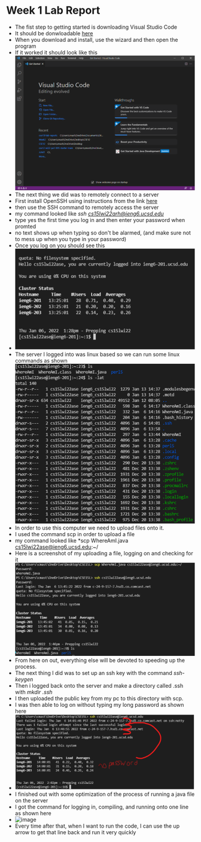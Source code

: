 **Week 1 Lab Report**
=====================
- The fist step to getting started is downloading Visual Studio Code
- It should be donwloadable [here](https://code.visualstudio.com/download)
- When you download and install, use the wizard and then open the program
- If it worked it should look like this ![image](vsCOde.png)
- The next thing we did was to remotely connect to a server 
- First install OpenSSH using instructions from the link [here](https://docs.microsoft.com/en-us/windows-server/administration/openssh/openssh_install_firstuse)
- then use the SSH command to remotely access the server
- my command looked like *ssh cs15lwi22arh@ieng6.ucsd.edu*
- type yes the first time you log in and then enter your password when promted
- no text shows up when typing so don't be alarmed, (and make sure not to mess up when you type in your password)
- Once you log on you should see this 
- ![image](justLoggedin.png)
- The server I logged into was linux based so we can run some linux commands as shown ![image](someCOmmands.png)
- In order to use this computer we need to upload files onto it.
- I used the command scp in order to upload a file
- my command looked like *scp WhereAmI.java cs15lwi22ase@ieng6.ucsd.edu:~/
- Here is a screenshot of my uploading a file, logging on and checking for it ![image](uploadedFilek.png)
- From here on out, everything else will be devoted to speeding up the process.
- The next thing I did was to set up an ssh key with the command *ssh-keygen*
- Then i logged back onto the server and make a directory called .ssh with *mkdir .ssh*
- I then uploaded the public key from my pc to this directory with scp.
- I was then able to log on without typing my long password as shown here
- ![image](sshkey.png)
- I finished out with some optimization of the process of running a java file on the server
- I got the command for logging in, compiling, and running onto one line as shown here
- ![image](omtomiz.png)
- Every time after that, when I want to run the code, I can use the up arrow to get that line back and run it very quickly